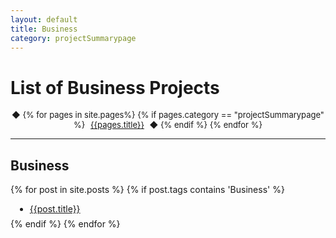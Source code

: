 ```yaml
---
layout: default
title: Business
category: projectSummarypage
---
```


# List of Business Projects

<div style="width: 100%;">
  <p align="center" >
    <font size="2em">              
    	&#9670;
      {% for pages in site.pages%}
        {% if pages.category == "projectSummarypage" %}
          <a href="{{pages.url}}" style="padding: 5px;">{{pages.title}}</a>          
          &#9670;          
        {% endif %}                
      {% endfor %}                
    </font>
  </p>
</div>

<hr>

## Business
{% for post in site.posts %}
{% if post.tags contains 'Business' %}
<ul style="margin:0.5em;">
  <li>
    <a href='{{post.url}}'>
      {{post.title}}
    </a>
  </li>
</ul>
{% endif %}
{% endfor %}

